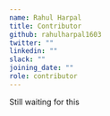 ```yaml
---
name: Rahul Harpal
title: Contributor
github: rahulharpal1603
twitter: ""
linkedin: ""
slack: ""
joining_date: ""
role: contributor
---
```


Still waiting for this
